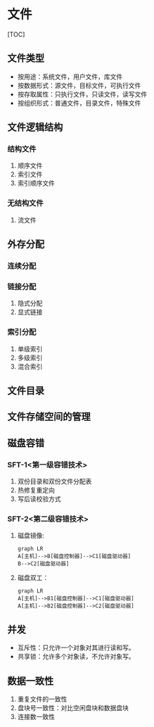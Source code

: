 # 文件

[TOC]

## 文件类型

* 按用途：系统文件，用户文件，库文件
* 按数据形式：源文件，目标文件，可执行文件
* 按存取属性：只执行文件，只读文件，读写文件
* 按组织形式：普通文件，目录文件，特殊文件



## 文件逻辑结构

### 结构文件

1. 顺序文件
2. 索引文件
3. 索引顺序文件

### 无结构文件

1. 流文件



## 外存分配

### 连续分配

### 链接分配

1. 隐式分配
2. 显式链接

### 索引分配

1. 单级索引
2. 多级索引
3. 混合索引



## 文件目录



## 文件存储空间的管理



## 磁盘容错

### SFT-1<第一级容错技术>

1. 双份目录和双份文件分配表
2. 热修复重定向
3. 写后读校验方式

### SFT-2<第二级容错技术>

1. 磁盘镜像:

   ```mermaid
   graph LR
   A[主机]-->B[磁盘控制器]-->C1[磁盘驱动器]
   B-->C2[磁盘驱动器]
   ```

2. 磁盘双工：

   ```mermaid
   graph LR
   A[主机]-->B1[磁盘控制器]-->C1[磁盘驱动器]
   A[主机]-->B2[磁盘控制器]-->C2[磁盘驱动器]
   ```

## 并发

* 互斥性：只允许一个对象对其进行读和写。
* 共享锁：允许多个对象读，不允许对象写。



## 数据一致性

1. 重复文件的一致性
2. 盘块号一致性：对比空闲盘块和数据盘块
3. 连接数一致性
